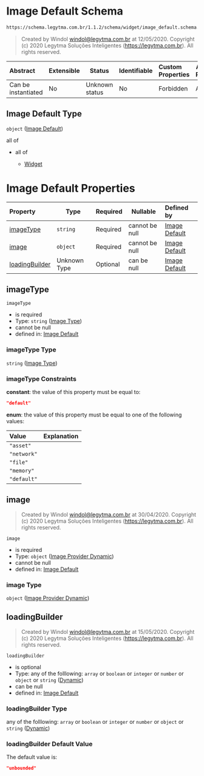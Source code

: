 # Image Default Schema

```txt
https://schema.legytma.com.br/1.1.2/schema/widget/image_default.schema.json
```




> Created by Windol [windol@legytma.com.br](mailto:windol@legytma.com.br) at 12/05/2020.
> Copyright (c) 2020 Legytma Soluções Inteligentes (<https://legytma.com.br>). All rights reserved.
>

| Abstract            | Extensible | Status         | Identifiable | Custom Properties | Additional Properties | Access Restrictions | Defined In                                                                                     |
| :------------------ | ---------- | -------------- | ------------ | :---------------- | --------------------- | ------------------- | ---------------------------------------------------------------------------------------------- |
| Can be instantiated | No         | Unknown status | No           | Forbidden         | Allowed               | none                | [image_default.schema.json](../schema/widget/image_default.schema.json) |

## Image Default Type

`object` ([Image Default](image_default.md))

all of

-   all of

    -   [Widget](input_decoration-properties-widget-5.md)

# Image Default Properties

| Property                          | Type         | Required | Nullable       | Defined by                                                                                                                                                                    |
| :-------------------------------- | ------------ | -------- | -------------- | :---------------------------------------------------------------------------------------------------------------------------------------------------------------------------- |
| [imageType](#imageType)           | `string`     | Required | cannot be null | [Image Default](image-definitions-image-type.md)                     |
| [image](#image)                   | `object`     | Required | cannot be null | [Image Default](decoration_image-properties-image-provider-dynamic.md) |
| [loadingBuilder](#loadingBuilder) | Unknown Type | Optional | can be null    | [Image Default](bottom_app_bar_theme-properties-dynamic.md)                  |

## imageType




`imageType`

-   is required
-   Type: `string` ([Image Type](image-definitions-image-type.md))
-   cannot be null
-   defined in: [Image Default](image-definitions-image-type.md)

### imageType Type

`string` ([Image Type](image-definitions-image-type.md))

### imageType Constraints

**constant**: the value of this property must be equal to:

```json
"default"
```

**enum**: the value of this property must be equal to one of the following values:

| Value       | Explanation |
| :---------- | ----------- |
| `"asset"`   |             |
| `"network"` |             |
| `"file"`    |             |
| `"memory"`  |             |
| `"default"` |             |

## image




> Created by Windol [windol@legytma.com.br](mailto:windol@legytma.com.br) at 30/04/2020.
> Copyright (c) 2020 Legytma Soluções Inteligentes (<https://legytma.com.br>). All rights reserved.
>

`image`

-   is required
-   Type: `object` ([Image Provider Dynamic](decoration_image-properties-image-provider-dynamic.md))
-   cannot be null
-   defined in: [Image Default](decoration_image-properties-image-provider-dynamic.md)

### image Type

`object` ([Image Provider Dynamic](decoration_image-properties-image-provider-dynamic.md))

## loadingBuilder




> Created by Windol [windol@legytma.com.br](mailto:windol@legytma.com.br) at 15/05/2020.
> Copyright (c) 2020 Legytma Soluções Inteligentes (<https://legytma.com.br>). All rights reserved.
>

`loadingBuilder`

-   is optional
-   Type: any of the folllowing: `array` or `boolean` or `integer` or `number` or `object` or `string` ([Dynamic](bottom_app_bar_theme-properties-dynamic.md))
-   can be null
-   defined in: [Image Default](bottom_app_bar_theme-properties-dynamic.md)

### loadingBuilder Type

any of the folllowing: `array` or `boolean` or `integer` or `number` or `object` or `string` ([Dynamic](bottom_app_bar_theme-properties-dynamic.md))

### loadingBuilder Default Value

The default value is:

```json
"unbounded"
```
